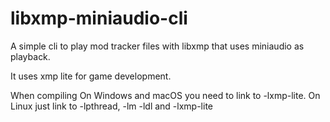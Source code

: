 # libxmp-miniaudio-cli
A simple cli to play mod tracker files with libxmp that uses miniaudio as playback. 

It uses xmp lite for game development.



When compiling On Windows and macOS you need to link to -lxmp-lite. On Linux just link to -lpthread, -lm -ldl and -lxmp-lite


